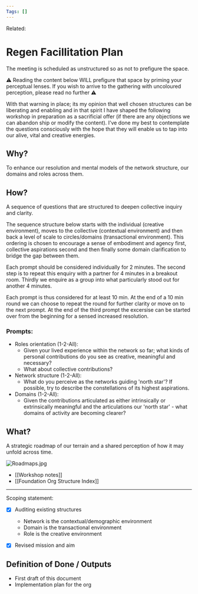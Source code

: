 ```yaml
---
Tags: []
---
```

Related: 
# Regen Facillitation Plan

The meeting is scheduled as unstructured so as not to prefigure the space.

⚠️ Reading the content below WILL prefigure that space by priming your perceptual lenses. If you wish to arrive to the gathering with uncoloured perception, please read no further ⚠️

With that warning in place; its my opinion that well chosen structures can be liberating and enabling and in that spirit I have shaped the following workshop in preparation as a sacrificial offer (if there are any objections we can abandon ship or modify the content). I’ve done my best to contemplate the questions consciously with the hope that they will enable us to tap into our alive, vital and creative energies.

## Why?

To enhance our resolution and mental models of the network structure, our domains and roles across them.

## How?

A sequence of questions that are structured to deepen collective inquiry and clarity.

The sequence structure below starts with the individual (creative environment), moves to the collective (contextual environment) and then back a level of scale to circles/domains (transactional environment). This ordering is chosen to encourage a sense of embodiment and agency first, collective aspirations second and then finally some domain clarification to bridge the gap between them.

Each prompt should be considered individually for 2 minutes. The second step is to repeat this enquiry with a partner for 4 minutes in a breakout room. Thirdly we enquire as a group into what particularly stood out for another 4 minutes.

Each prompt is thus considered for at least 10 min. At the end of a 10 min round we can choose to repeat the round for further clarity or move on to the next prompt. At the end of the third prompt the excersise can be started over from the beginning for a sensed increased resolution.

### Prompts:

-   Roles orientation (1-2-All):
    -   Given your lived experience within the network so far; what kinds of personal contributions do you see as creative, meaningful and necessary?
    -   What about collective contributions?
-   Network structure (1-2-All):
    -   What do you perceive as the networks guiding 'north star'? If possible, try to describe the constellations of its highest aspirations.
-   Domains (1-2-All):
    -   Given the contributions articulated as either intrinsically or extrinsically meaningful and the articulations our 'north star' - what domains of activity are becoming clearer?

## What?

A strategic roadmap of our terrain and a shared perception of how it may unfold across time.

![Roadmaps.jpg](https://s3-us-west-2.amazonaws.com/secure.notion-static.com/c69c2c35-facb-4f05-bfac-0a6c6feb88d0/Roadmaps.jpg)
- [[Workshop notes]]
- [[Foundation Org Structure Index]]



---

Scoping statement:
- [x] Auditing existing structures
	- Network is the contextual/demographic environment
	- Domain is the transactional environment
	- Role is the creative environment
- [x] Revised mission and aim




## Definition of Done / Outputs
- First draft of this document
- Implementation plan for the org